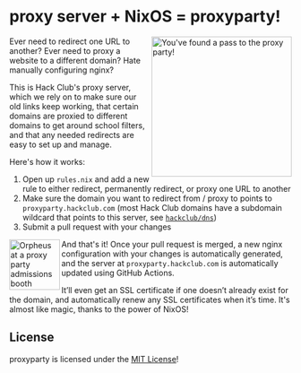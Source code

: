 # proxy server + NixOS = proxyparty!

<img src="https://cloud-j2qw0ldis-hack-club-bot.vercel.app/00img_0098.jpg" width="250" alt="You've found a pass to the proxy party!" align="right" />

Ever need to redirect one URL to another? Ever need to proxy a website to a different domain? Hate manually configuring nginx?

This is Hack Club's proxy server, which we rely on to make sure our old links keep working, that certain domains are proxied to different domains to get around school filters, and that any needed redirects are easy to set up and manage.

Here's how it works:

1. Open up `rules.nix` and add a new rule to either redirect, permanently redirect, or proxy one URL to another
2. Make sure the domain you want to redirect from / proxy to points to `proxyparty.hackclub.com` (most Hack Club domains have a subdomain wildcard that points to this server, see [`hackclub/dns`](https://github.com/hackclub/dns))
3. Submit a pull request with your changes

<img src="https://cloud-e428gpdi3-hack-club-bot.vercel.app/0img_0099.jpg" width="90" alt="Orpheus at a proxy party admissions booth" align="left" />

And that's it! Once your pull request is merged, a new nginx configuration with your changes is automatically generated, and the server at `proxyparty.hackclub.com` is automatically updated using GitHub Actions.

It’ll even get an SSL certificate if one doesn’t already exist for the domain, and automatically renew any SSL certificates when it’s time. It's almost like magic, thanks to the power of NixOS!

## License

proxyparty is licensed under the [MIT License](LICENSE.md)!
